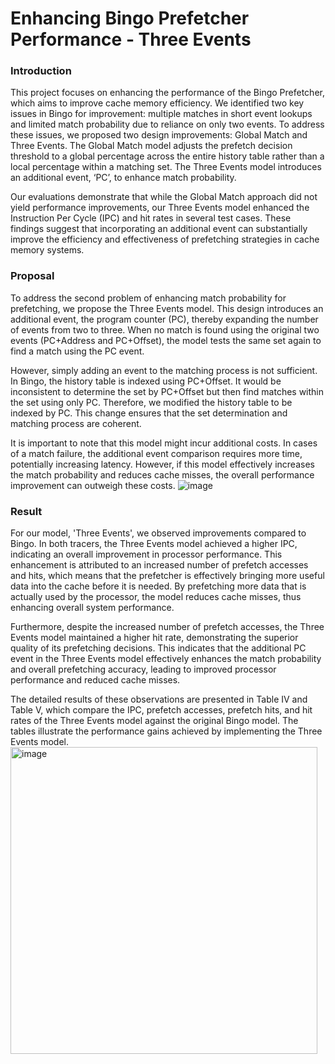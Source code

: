 # Enhancing Bingo Prefetcher Performance - Three Events

### Introduction
This project focuses on enhancing the performance of the Bingo Prefetcher, which aims to improve cache memory
efficiency. We identified two key issues in Bingo for improvement: multiple matches in short event lookups and limited match
probability due to reliance on only two events. To address these issues, we proposed two design improvements: Global Match
and Three Events. The Global Match model adjusts the prefetch decision threshold to a global percentage across the entire
history table rather than a local percentage within a matching set. The Three Events model introduces an additional event,
‘PC’, to enhance match probability.

Our evaluations demonstrate that while the Global Match approach did not yield performance improvements, our Three
Events model enhanced the Instruction Per Cycle (IPC) and hit rates in several test cases. These findings suggest that
incorporating an additional event can substantially improve the efficiency and effectiveness of prefetching strategies in cache
memory systems.

### Proposal
To address the second problem of enhancing match probability for prefetching, we propose the Three Events model. This
design introduces an additional event, the program counter (PC), thereby expanding the number of events from two to three.
When no match is found using the original two events (PC+Address and PC+Offset), the model tests the same set again to find
a match using the PC event.

However, simply adding an event to the matching process is not sufficient. In Bingo, the history table is indexed using
PC+Offset. It would be inconsistent to determine the set by PC+Offset but then find matches within the set using only PC.
Therefore, we modified the history table to be indexed by PC. This change ensures that the set determination and matching
process are coherent.

It is important to note that this model might incur additional costs. In cases of a match failure, the additional event
comparison requires more time, potentially increasing latency. However, if this model effectively increases the match
probability and reduces cache misses, the overall performance improvement can outweigh these costs.
![image](https://github.com/user-attachments/assets/438342f7-d804-4c90-8535-84c133c5b38e)

### Result
For our model, 'Three Events', we observed improvements compared to Bingo. In both tracers, the Three Events
model achieved a higher IPC, indicating an overall improvement in processor performance. This enhancement is attributed to
an increased number of prefetch accesses and hits, which means that the prefetcher is effectively bringing more useful data
into the cache before it is needed. By prefetching more data that is actually used by the processor, the model reduces cache
misses, thus enhancing overall system performance.

Furthermore, despite the increased number of prefetch accesses, the Three Events model maintained a higher hit rate,
demonstrating the superior quality of its prefetching decisions. This indicates that the additional PC event in the Three Events
model effectively enhances the match probability and overall prefetching accuracy, leading to improved processor
performance and reduced cache misses.

The detailed results of these observations are presented in Table IV and Table V, which compare the IPC, prefetch
accesses, prefetch hits, and hit rates of the Three Events model against the original Bingo model. The tables illustrate the
performance gains achieved by implementing the Three Events model.
<img width="491" alt="image" src="https://github.com/user-attachments/assets/f9cdf6b3-4b46-440a-9583-09d133ecb559">

